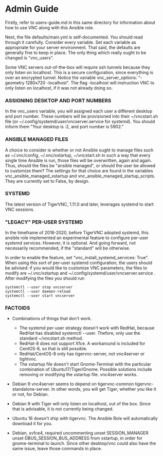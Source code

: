 # Admin Guide

Firstly, refer to users-guide.md in this same directory for information about how to use VNC along with this Ansible role.

Next, the file defaults/main.yml is self-documented. You should read through it carefully. Consider every variable. Set each variable as appropriate for your server environment. That said, the defaults are generally fine to keep in place. The only thing which really ought to be changed is "vnc_users".

Some VNC servers out-of-the-box will require ssh tunnels because they only listen on localhost. This is a secure configuration, since everything is over an encrypted tunnel. Notice the variable vnc_server_options: "-geometry 1280x720 -localhost". The flag -localhost will instruction VNC to only listen on localhost, if it was not already doing so.

### ASSIGNING DESKTOP AND PORT NUMBERS

In the vnc_users variable, you will assigned each user a different desktop and port number. These numbers will be provisioned into their ~/vncstart.sh file (or ~/.config/systemd/user/vncserver.service for systemd). You should inform them "Your desktop is :2, and port number is 5902."

### ANSIBLE MANAGED FILES

A choice to consider is whether or not Ansible ought to manage files such as ~/.vnc/config, ~/.vnc/xstartup, ~/vncstart.sh in such a way that every single time Ansible is run, those files will be overwritten, again and again. Thus, should the files be "ansible managed", or should the user be allowed to customize them? The settings for that choice are found in the variables vnc_ansible_managed_xstartup and vnc_ansible_managed_startup_scripts. They are currently set to False, by design.

### SYSTEMD 

The latest version of TigerVNC, 1.11.0 and later, leverages systemd to start VNC sessions.

### "LEGACY" PER-USER SYSTEMD

In the timeframe of 2018-2020, before TigerVNC adopted systemd, this ansible role implemented an experimental feature to configure per-user systemd services. However, it is optional. And going forward, not necessarily recommended, if the "standard" will be otherwise.  

In order to enable the feature, set "vnc_install_systemd_services: True".  When using this sort of per-user systemd configuration, the users should be advised: if you would like to customize VNC parameters, the files to modify are ~/.vnc/xstartup and ~/.config/systemd/user/vncserver.service . After modifying the files you should run
```
systemctl --user stop vncserver
systemctl --user daemon-reload
systemctl --user start vncserver
```

### FACTOIDS

- Combinations of things that don't work.
  - The systemd per-user strategy doesn't work with RedHat, because RedHat has disabled systemctl --user. Thefore, only use the standard ~/vncstart.sh method.
  - RedHat-8 does not support Xfce. A workaround is included for CentOS-8, so that is still possible.
  - RedHat/CentOS-8 only has tigervnc-server, not vnc4server or tightvnc.
  - The xstartup file doesn't start Gnome-Terminal with the particular combination of Ubuntu17/Tiger/Gnome. Possible solutions include removing or modifying the xstartup file. vnc4server works.

- Debian 9 vnc4server seems to depend on tigervnc-common tigervnc-standalone-server. In other words, you will get Tiger, whether you like it or not, for Debian.

- Debian 9 with Tiger will only listen on localhost, out of the box. Since that is advisable, it is not currently being changed.

- Ubuntu 16 doesn't ship with tigervnc. The Ansible Role will automatically download it for you.

- Debian, xvfce4, required uncommenting
unset SESSION_MANAGER
unset DBUS_SESSION_BUS_ADDRESS
from xstartup, in order for gnome-terminal to launch. Since other desktop/vnc could also have the same issue, leave those commands in place.
